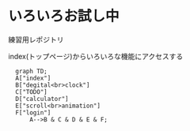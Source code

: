 # いろいろお試し中
練習用レポジトリ

index(トップページ)からいろいろな機能にアクセスする
```mermaid
  graph TD;
  A["index"]
  B["degital<br>clock"]
  C["TODO"]
  D["calculator"]
  E["scroll<br>animation"]
  F["login"]
      A-->B & C & D & E & F;
```
